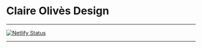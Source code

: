 # Claire Olivès Design

---

[![Netlify Status](https://api.netlify.com/api/v1/badges/26a82e9b-627c-41d5-a047-f56dd611587c/deploy-status)](https://app.netlify.com/sites/claire-olives-design/deploys)

---